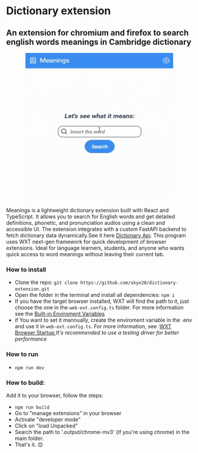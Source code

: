 # Dictionary extension

## An extension for chromium and firefox to search english words meanings in Cambridge dictionary

<p align="center">
  <img  src="src/assets/meanings_demo.gif" width="400" height="400" />
</p>

Meanings is a lightweight dictionary extension built with React and TypeScript. It allows you to search for English words and get detailed definitions, phonetic, and pronunciation audios using a clean and accessible UI. The extension integrates with a custom FastAPI backend to fetch dictionary data dynamically.See it here [Dictionary Api]("https://github.com/skyx20/cambridge_api").
This program uses WXT next-gen framework for quick development of browser extensions. Ideal for language learners, students, and anyone who wants quick access to word meanings without leaving their current tab.

### How to install

- Clone the repo: `git clone https://github.com/skyx20/dictionary-extension.git`
- Open the folder in the terminal and install all dependencies: `npm i`
- If you have the target browser installed, WXT will find the path to it, just choose the one in the `web-ext.config.ts` folder. For more information see the [Built-in Enviroment Variables]("https://wxt.dev/guide/essentials/config/environment-variables.html#built-in-environment-variables")
- if You want to set it mannually, create the enviroment variable in the .env and use it in `web-ext.config.ts`. For more information, see :[WXT Browser Startup ](https://wxt.dev/guide/essentials/config/browser-startup.html)
  _It's recommended to use a testing driver for better performance_

### How to run

- `npm run dev`

### How to build:

Add it to your browser, follow the steps:

- `npm run build`
- Go to "manage extensions" in your browser
- Activate "developer mode"
- Click on "load Unpacked"
- Search the path to '.output/chrome-mv3' (if you're using chrome) in the main folder.
- That's it. 😊
